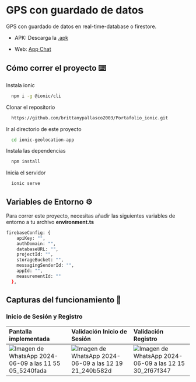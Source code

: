 # GPS con guardado de datos

GPS con guardado de datos en real-time-database o firestore.
 
- APK: Descarga la [.apk](src/assets/app-debug.apk)

- Web: [App Chat](https://chat-ionic-45fef.web.app/)


## Cómo correr el proyecto ⌨️

Instala ionic

```bash
  npm i -g @ionic/cli 
```


Clonar el repositorio

```bash
  https://github.com/brittanypallasco2003/Portafolio_ionic.git
```

Ir al directorio de este proyecto

```bash
  cd ionic-geolocation-app
```

Instala las dependencias

```bash
  npm install
```

Inicia el servidor

```bash
  ionic serve
```


## Variables de Entorno ⚙️

Para correr este proyecto, necesitas añadir las siguientes variables de entorno a tu archivo **environment.ts**

```bash
firebaseConfig: {
    apiKey: "",
    authDomain: "",
    databaseURL: "",
    projectId: "",
    storageBucket: "",
    messagingSenderId: "",
    appId: "",
    measurementId: ""
  },
```

## Capturas del funcionamiento 📳

### Inicio de Sesión y Registro

|Pantalla implementada|Validación Inicio de Sesión|Validación Registro|
|:---|:---|:---|
|![Imagen de WhatsApp 2024-06-09 a las 11 55 05_5240fada](https://github.com/brittanypallasco2003/Portafolio_ionic/assets/117743650/b524afcd-70e1-496f-bab2-5431a323ec95)|![Imagen de WhatsApp 2024-06-09 a las 12 19 21_240b582d](https://github.com/brittanypallasco2003/Portafolio_ionic/assets/117743650/8dbf7f49-1ab6-4d4d-b7d7-e28f5de6f072)|![Imagen de WhatsApp 2024-06-09 a las 12 15 30_2f67f347](https://github.com/brittanypallasco2003/Portafolio_ionic/assets/117743650/2d439e02-826b-4479-8779-7ee468ad8f7d)|







